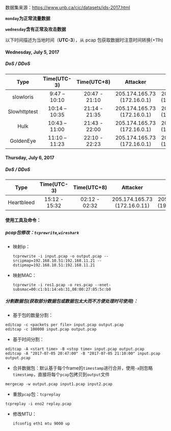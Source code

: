 数据集来源：https://www.unb.ca/cic/datasets/ids-2017.html

**`monday`为正常流量数据**

**`wednesday`含有正常及攻击数据**

以下时间描述为当地时间（**UTC-3**），从 pcap 包获取数据时注意时间转换(+11h)

#### Wednesday, July 5, 2017

##### DoS / DDoS

|     Type     |  Time(UTC-3)  |  Time(UTC+8)  |            Attacker             |               Victim                |
| :----------: | :-----------: | :-----------: | :-----------------------------: | :---------------------------------: |
|  slowloris   | 9:47 – 10:10  | 20:47 - 21:10 | 205.174.165.73<br>(172.16.0.1)  | 205.174.165.68 <br>(192.168.10.50)  |
| Slowhttptest | 10:14 – 10:35 | 21:14 - 21:35 | 205.174.165.73<br/>(172.16.0.1) | 205.174.165.68 <br/>(192.168.10.50) |
|     Hulk     | 10:43 – 11:00 | 21:43 - 22:00 | 205.174.165.73<br/>(172.16.0.1) | 205.174.165.68<br/> (192.168.10.50) |
|  GoldenEye   | 11:10 – 11:23 | 22:10 - 22:23 | 205.174.165.73<br/>(172.16.0.1) | 205.174.165.68 <br/>(192.168.10.50) |

#### Thursday, July 6, 2017

##### DoS / DDoS

|    Type    |  Time(UTC-3)  |  Time(UTC+8)  |             Attacker             |               Victim                |
| :--------: | :-----------: | :-----------: | :------------------------------: | :---------------------------------: |
| Heartbleed | 15:12 - 15:32 | 02:12 - 02:32 | 205.174.165.73<br/>(172.16.0.11) | 205.174.165.66 <br/>(192.168.10.51) |

#### 使用工具及命令：

##### pcap包修改：`tcprewrite`,`wireshark`

- 映射ip：

  ```shell
  tcprewrite -i input.pcap -o output.pcap --srcipmap=192.168.10.51:192.168.11.21 --dstipmap=192.168.10.51:192.168.11.21
  ```

- 映射MAC：

  ```shell
  tcprewrite -i res1.pcap -o res.pcap --enet-subsmac=00:c1:b1:14:eb:31,08:00:27:85:5c:b0
  ```

  

##### 分割数据包(获取部分数据包或数据包太大而不方便处理时可使用)：

- 基于包的数量分割：

```shell
editcap -c <packets per file> input.pcap output.pcap
editcap -c 100000 input.pcap output.pcap
```



- 基于时间分割：

```shell
editcap -A <start time> -B <stop time> input.pcap output.pcap
editcap -A "2017-07-05 20:47:00" -B "2017-07-05 21:10:00" input.pcap output.pcap
```



- 合并数据包：默认基于每个frame的`timestamp`进行合并，使用`-a`则忽略`timestamp`，直接将每个`pcap`包拷贝到`output`文件

```
mergecap -w output.pcap input1.pcap input2.pcap
```

- 重放`pcap`包：`tcpreplay`

```shell
tcpreplay -i eno2 replay.pcap
```

- 修改MTU：

  ```shell
  ifconfig eth1 mtu 9000 up
  ```

  



